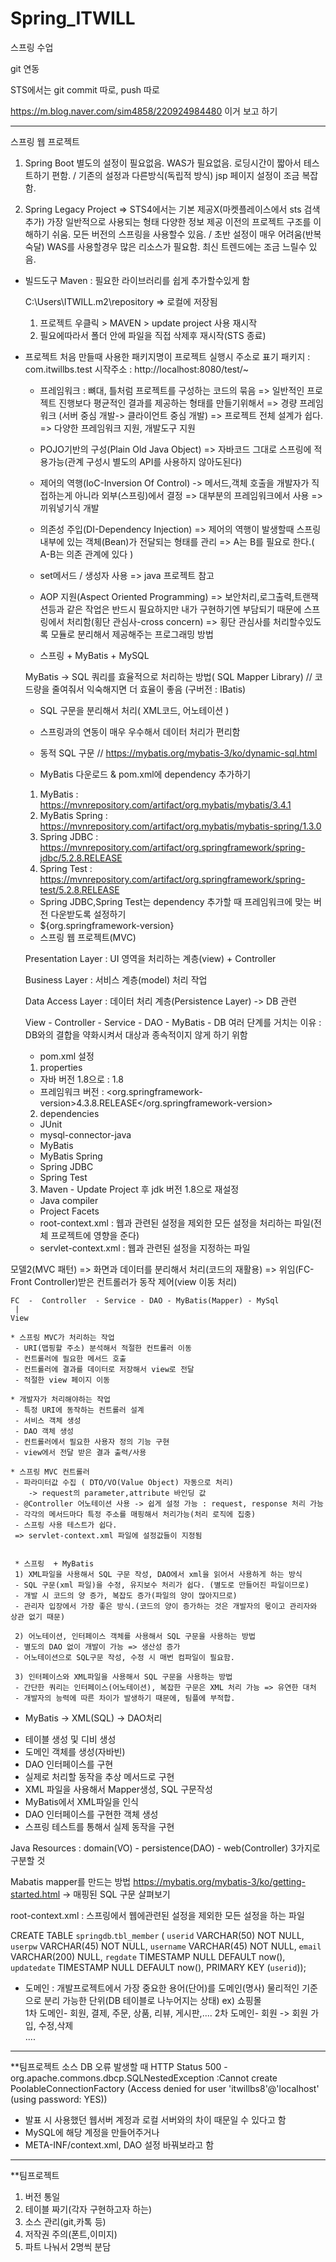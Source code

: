 # Spring_ITWILL
스프링 수업


git 연동

STS에서는 git commit 따로, push 따로 


https://m.blog.naver.com/sim4858/220924984480
이거 보고 하기


----------------------------------------------------------------------------------------------------------------

스프링 웹 프로젝트

1) Spring Boot 
    별도의 설정이 필요없음.
  WAS가 필요없음.
    로딩시간이 짧아서 테스트하기 편함.
  / 
   기존의 설정과 다른방식(독립적 방식)
   jsp 페이지 설정이 조금 복잡함. 


2) Spring Legacy Project => STS4에서는 기본 제공X(마켓플레이스에서 sts 검색추가)
  가장 일반적으로 사용되는 형태
  다양한 정보 제공
  이전의 프로젝트 구조를 이해하기 쉬움.
  모든 버전의 스프링을 사용할수 있음.
  /
  초반 설정이 매우 어려움(반복숙달)
  WAS를 사용할경우 많은 리소스가 필요함.
  최신 트렌드에는 조금 느릴수 있음.


* 빌드도구 Maven : 필요한 라이브러리를 쉽게 추가할수있게 함

  C:\Users\ITWILL\.m2\repository
  => 로컬에 저장됨 
   1) 프로젝트 우클릭 > MAVEN > update project  사용 재시작
   2) 필요에따라서 폴더 안에 파일을 직접 삭제후 재시작(STS 종료)

* 프로젝트 처음 만들때 사용한 패키지명이 프로젝트 실행시 주소로 표기
   패키지 : com.itwillbs.test
   시작주소 : http://localhost:8080/test/~
   
   
   * 프레임워크 : 뼈대, 틀처럼 프로젝트를 구성하는 코드의 묶음
   => 일반적인 프로젝트 진행보다 평균적인 결과를 제공하는 형태를 만들기위해서 
   => 경량 프레임워크 (서버 중심 개발-> 클라이언트 중심 개발)
   => 프로젝트 전체 설계가 쉽다.
   => 다양한 프레임워크 지원, 개발도구 지원
   
   * POJO기반의 구성(Plain Old Java Object) 
   => 자바코드 그대로 스프링에 적용가능(관계 구성시 별도의 API를 사용하지 않아도된다)
   
   * 제어의 역행(IoC-Inversion Of Control) 
   -> 메서드,객체 호출을 개발자가 직접하는게 아니라 외부(스프링)에서 결정 
   => 대부분의 프레임워크에서 사용 => 끼워넣기식 개발
    
   * 의존성 주입(DI-Dependency Injection)
   => 제어의 역행이 발생할때 스프링 내부에 있는 객체(Bean)가 전달되는 형태를 관리
   => A는 B를 필요로 한다.( A-B는 의존 관계에 있다 )
   
   * set메서드 / 생성자 사용 => java 프로젝트 참고
   
   * AOP 지원(Aspect Oriented Programming)
   => 보안처리,로그출력,트랜잭션등과 같은 작업은 반드시 필요하지만 내가 구현하기엔
      부담되기 때문에 스프링에서 처리함(횡단 관심사-cross concern)
   => 횡단 관심사를 처리할수있도록 모듈로 분리해서 제공해주는 프로그래밍 방법   
   
   
   
   * 스프링 + MyBatis + MySQL
      
   MyBatis -> SQL 쿼리를 효율적으로 처리하는 방법( SQL Mapper Library) // 코드량을 줄여줘서 익숙해지면 더 효율이 좋음
   (구버전 :  IBatis)   
   * SQL 구문을 분리해서 처리( XML코드, 어노테이션 )
   * 스프링과의 연동이 매우 우수해서 데이터 처리가 편리함
   * 동적 SQL 구문    // https://mybatis.org/mybatis-3/ko/dynamic-sql.html
   
   * MyBatis 다운로드 & pom.xml에 dependency 추가하기
   1. MyBatis : https://mvnrepository.com/artifact/org.mybatis/mybatis/3.4.1
   2. MyBatis Spring : https://mvnrepository.com/artifact/org.mybatis/mybatis-spring/1.3.0
   3. Spring JDBC : https://mvnrepository.com/artifact/org.springframework/spring-jdbc/5.2.8.RELEASE
   4. Spring Test : https://mvnrepository.com/artifact/org.springframework/spring-test/5.2.8.RELEASE   
   - Spring JDBC,Spring Test는 dependency 추가할 때 프레임워크에 맞는 버전 다운받도록 설정하기
   - <version>${org.springframework-version}</version>
   
   
   
   * 스프링 웹 프로젝트(MVC)
   
   Presentation Layer : UI 영역을 처리하는 계층(view) + Controller
   
   Business Layer : 서비스 계층(model) 처리 작업
   
   Data Access Layer : 데이터 처리 계층(Persistence Layer) -> DB 관련
   
   
   View - Controller - Service - DAO - MyBatis - DB
      여러 단계를 거치는 이유 : DB와의 결합을 약화시켜서 대상과 종속적이지 않게 하기 위함      
      
      
      
   * pom.xml 설정
   1. properties
   - 자바 버전 1.8으로 : <java-version>1.8</java-version>
   - 프레임워크 버전 : <org.springframework-version>4.3.8.RELEASE</org.springframework-version>
   
   2. dependencies
   - JUnit
   - mysql-connector-java
   - MyBatis
   - MyBatis Spring
   - Spring JDBC
   - Spring Test
   
   3. Maven - Update Project 후 jdk 버전 1.8으로 재설정
    - Java compiler
    - Project Facets
    
    
    * root-context.xml : 웹과 관련된 설정을 제외한 모든 설정을 처리하는 파일(전체 프로젝트에 영향을 준다)
    * servlet-context.xml : 웹과 관련된 설정을 지정하는 파일
    
    
    
    
모델2(MVC 패턴)
=> 화면과 데이터를 분리해서 처리(코드의 재활용)
=> 위임(FC-Front Controller)받은 컨트롤러가 동작 제어(view 이동 처리)


	FC  -  Controller  - Service - DAO - MyBatis(Mapper) - MySql
	 |
    View
    
    * 스프링 MVC가 처리하는 작업
     - URI(맵핑할 주소) 분석해서 적절한 컨트롤러 이동
     - 컨트롤러에 필요한 메서드 호출
     - 컨트롤러에 결과를 데이터로 저장해서 view로 전달
     - 적절한 view 페이지 이동    
    
    * 개발자가 처리해야하는 작업
     - 특정 URI에 동작하는 컨트롤러 설계
     - 서비스 객체 생성 
     - DAO 객체 생성
     - 컨트롤러에서 필요한 사용자 정의 기능 구현
     - view에서 전달 받은 결과 출력/사용
    
    * 스프링 MVC 컨트롤러
     - 파라미터값 수집 ( DTO/VO(Value Object) 자동으로 처리) 
        -> request의 parameter,attribute 바인딩 값
     - @Controller 어노테이션 사용 -> 쉽게 설정 가능 : request, response 처리 가능
     - 각각의 메서드마다 특정 주소를 매핑해서 처리가능(처리 로직에 집중)
     - 스프링 사용 테스트가 쉽다.
     => servlet-context.xml 파일에 설정값들이 지정됨
     
     
     * 스프링  + MyBatis
     1) XML파일을 사용해서 SQL 구문 작성, DAO에서 xml을 읽어서 사용하게 하는 방식
     - SQL 구문(xml 파일)을 수정, 유지보수 처리가 쉽다. (별도로 만들어진 파일이므로)     
     - 개발 시 코드의 양 증가, 복잡도 증가(파일의 양이 많아지므로)
     - 관리자 입장에서 가장 좋은 방식.(코드의 양이 증가하는 것은 개발자의 몫이고 관리자와 상관 없기 때문)
     
     2) 어노테이션, 인터페이스 객체를 사용해서 SQL 구문을 사용하는 방법
     - 별도의 DAO 없이 개발이 가능 => 생산성 증가
     - 어노테이션으로 SQL구문 작성, 수정 시 매번 컴파일이 필요함.
     
     3) 인터페이스와 XML파일을 사용해서 SQL 구문을 사용하는 방법
     - 간단한 쿼리는 인터페이스(어노테이션), 복잡한 구문은 XML 처리 가능 => 유연한 대처
     - 개발자의 능력에 따른 차이가 발생하기 때문에, 팀플에 부적합.
     
     
   * MyBatis -> XML(SQL) -> DAO처리
  
   - 테이블 생성 및 디비 생성
   - 도메인 객체를 생성(자바빈)
   - DAO 인터페이스를 구현
   - 실제로 처리할 동작을 추상 메서드로 구현
   - XML 파일을 사용해서 Mapper생성, SQL 구문작성
   - MyBatis에서 XML파일을 인식 
   - DAO 인터페이스를 구현한 객체 생성
   - 스프링 테스트를 통해서 실제 동작을 구현 
   
   Java Resources : domain(VO) - persistence(DAO) - web(Controller) 3가지로 구분할 것
   
   Mabatis mapper를 만드는 방법
   https://mybatis.org/mybatis-3/ko/getting-started.html
   -> 매핑된 SQL 구문 살펴보기
   
   root-context.xml : 스프링에서 웹에관련된 설정을 제외한 모든 설정을 하는 파일
   
   CREATE TABLE `springdb`.`tbl_member` (
  `userid` VARCHAR(50) NOT NULL,
  `userpw` VARCHAR(45) NOT NULL,
  `username` VARCHAR(45) NOT NULL,
  `email` VARCHAR(200) NULL,
  `regdate` TIMESTAMP NULL DEFAULT now(),
  `updatedate` TIMESTAMP NULL DEFAULT now(),
  PRIMARY KEY (`userid`));
  
  
  * 도메인 : 개발프로젝트에서 가장 중요한 용어(단어)를 도메인(명사)
 	             물리적인 기준으로 분리 가능한 단위(DB 테이블로 나누어지는 상태)
  	ex) 쇼핑몰  		
  	  1차 도메인- 회원, 결제, 주문, 상품, 리뷰, 게시판,....
   	  2차 도메인- 회원 -> 회원 가입, 수정,삭제	
	  ....  



--------------------------------------------------------------------------------------------------------
**팀프로젝트 소스 DB 오류 발생할 때
HTTP Status 500 - org.apache.commons.dbcp.SQLNestedException
 :Cannot create PoolableConnectionFactory 
 (Access denied for user 'itwillbs8'@'localhost' (using password: YES))
- 발표 시 사용했던 웹서버 계정과 로컬 서버와의 차이 때문일 수 있다고 함
- MySQL에 해당 계정을 만들어주거나
- META-INF/context.xml, DAO 설정 바꿔보라고 함


-----------------------------------------------------------------------------------------------------------

**팀프로젝트
1. 버전 통일
2. 테이블 짜기(각자 구현하고자 하는)
3. 소스 관리(git,카톡 등)
4. 저작권 주의(폰트,이미지)
5. 파트 나눠서 2명씩 분담













